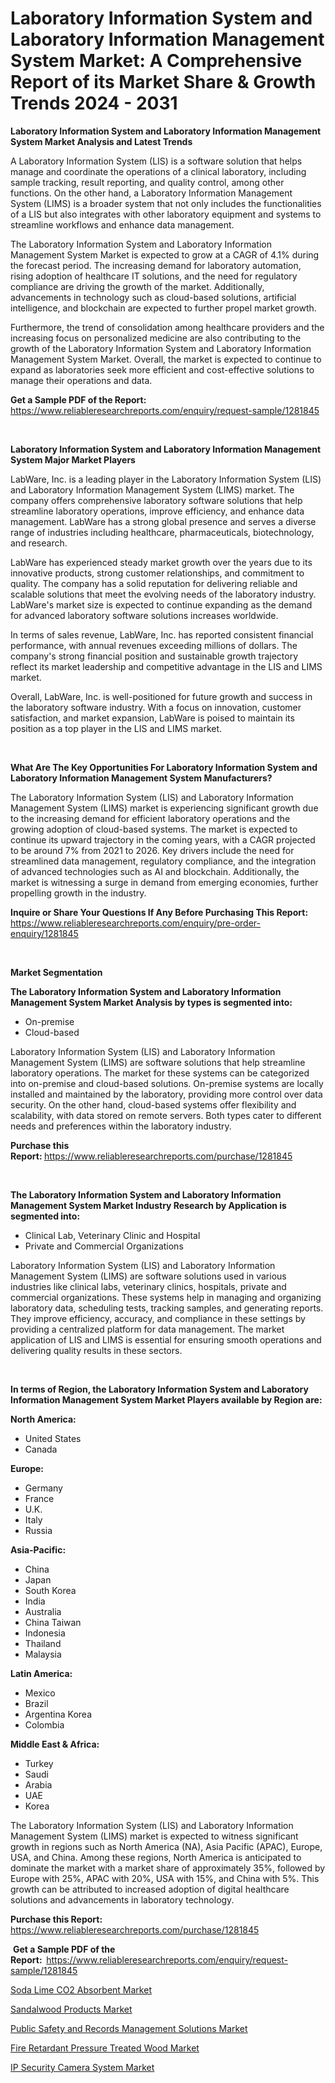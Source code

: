 <p><h1>Laboratory Information System and Laboratory Information Management System Market: A Comprehensive Report of its Market Share & Growth Trends 2024 - 2031</h1></p><p><strong>Laboratory Information System and Laboratory Information Management System Market Analysis and Latest Trends</strong></p>
<p><p>A Laboratory Information System (LIS) is a software solution that helps manage and coordinate the operations of a clinical laboratory, including sample tracking, result reporting, and quality control, among other functions. On the other hand, a Laboratory Information Management System (LIMS) is a broader system that not only includes the functionalities of a LIS but also integrates with other laboratory equipment and systems to streamline workflows and enhance data management.</p><p>The Laboratory Information System and Laboratory Information Management System Market is expected to grow at a CAGR of 4.1% during the forecast period. The increasing demand for laboratory automation, rising adoption of healthcare IT solutions, and the need for regulatory compliance are driving the growth of the market. Additionally, advancements in technology such as cloud-based solutions, artificial intelligence, and blockchain are expected to further propel market growth.</p><p>Furthermore, the trend of consolidation among healthcare providers and the increasing focus on personalized medicine are also contributing to the growth of the Laboratory Information System and Laboratory Information Management System Market. Overall, the market is expected to continue to expand as laboratories seek more efficient and cost-effective solutions to manage their operations and data.</p></p>
<p><strong>Get a Sample PDF of the Report:&nbsp;</strong> <a href="https://www.reliableresearchreports.com/enquiry/request-sample/1281845">https://www.reliableresearchreports.com/enquiry/request-sample/1281845</a></p>
<p>&nbsp;</p>
<p><strong>Laboratory Information System and Laboratory Information Management System Major Market Players</strong></p>
<p><p>LabWare, Inc. is a leading player in the Laboratory Information System (LIS) and Laboratory Information Management System (LIMS) market. The company offers comprehensive laboratory software solutions that help streamline laboratory operations, improve efficiency, and enhance data management. LabWare has a strong global presence and serves a diverse range of industries including healthcare, pharmaceuticals, biotechnology, and research.</p><p>LabWare has experienced steady market growth over the years due to its innovative products, strong customer relationships, and commitment to quality. The company has a solid reputation for delivering reliable and scalable solutions that meet the evolving needs of the laboratory industry. LabWare's market size is expected to continue expanding as the demand for advanced laboratory software solutions increases worldwide.</p><p>In terms of sales revenue, LabWare, Inc. has reported consistent financial performance, with annual revenues exceeding millions of dollars. The company's strong financial position and sustainable growth trajectory reflect its market leadership and competitive advantage in the LIS and LIMS market.</p><p>Overall, LabWare, Inc. is well-positioned for future growth and success in the laboratory software industry. With a focus on innovation, customer satisfaction, and market expansion, LabWare is poised to maintain its position as a top player in the LIS and LIMS market.</p></p>
<p>&nbsp;</p>
<p><strong>What Are The Key Opportunities For Laboratory Information System and Laboratory Information Management System Manufacturers?</strong></p>
<p><p>The Laboratory Information System (LIS) and Laboratory Information Management System (LIMS) market is experiencing significant growth due to the increasing demand for efficient laboratory operations and the growing adoption of cloud-based systems. The market is expected to continue its upward trajectory in the coming years, with a CAGR projected to be around 7% from 2021 to 2026. Key drivers include the need for streamlined data management, regulatory compliance, and the integration of advanced technologies such as AI and blockchain. Additionally, the market is witnessing a surge in demand from emerging economies, further propelling growth in the industry.</p></p>
<p><strong>Inquire or Share Your Questions If Any Before Purchasing This Report:</strong> <a href="https://www.reliableresearchreports.com/enquiry/pre-order-enquiry/1281845">https://www.reliableresearchreports.com/enquiry/pre-order-enquiry/1281845</a></p>
<p>&nbsp;</p>
<p><strong>Market Segmentation</strong></p>
<p><strong>The Laboratory Information System and Laboratory Information Management System Market Analysis by types is segmented into:</strong></p>
<p><ul><li>On-premise</li><li>Cloud-based</li></ul></p>
<p><p>Laboratory Information System (LIS) and Laboratory Information Management System (LIMS) are software solutions that help streamline laboratory operations. The market for these systems can be categorized into on-premise and cloud-based solutions. On-premise systems are locally installed and maintained by the laboratory, providing more control over data security. On the other hand, cloud-based systems offer flexibility and scalability, with data stored on remote servers. Both types cater to different needs and preferences within the laboratory industry.</p></p>
<p><strong>Purchase this Report:&nbsp;</strong><a href="https://www.reliableresearchreports.com/purchase/1281845">https://www.reliableresearchreports.com/purchase/1281845</a></p>
<p>&nbsp;</p>
<p><strong>The Laboratory Information System and Laboratory Information Management System Market Industry Research by Application is segmented into:</strong></p>
<p><ul><li>Clinical Lab, Veterinary Clinic and Hospital</li><li>Private and Commercial Organizations</li></ul></p>
<p><p>Laboratory Information System (LIS) and Laboratory Information Management System (LIMS) are software solutions used in various industries like clinical labs, veterinary clinics, hospitals, private and commercial organizations. These systems help in managing and organizing laboratory data, scheduling tests, tracking samples, and generating reports. They improve efficiency, accuracy, and compliance in these settings by providing a centralized platform for data management. The market application of LIS and LIMS is essential for ensuring smooth operations and delivering quality results in these sectors.</p></p>
<p>&nbsp;</p>
<p><strong>In terms of Region, the Laboratory Information System and Laboratory Information Management System Market Players available by Region are:</strong></p>
<p>
    <p> <strong> North America: </strong>
        <ul>
            <li>United States</li>
            <li>Canada</li>
        </ul>
        </p> 
    <p> <strong> Europe: </strong>
        <ul>
            <li>Germany</li>
            <li>France</li>
            <li>U.K.</li>
            <li>Italy</li>
            <li>Russia</li>
        </ul>
        </p> 
    <p> <strong> Asia-Pacific: </strong>
        <ul>
            <li>China</li>
            <li>Japan</li>
            <li>South Korea</li>
            <li>India</li>
            <li>Australia</li>
            <li>China Taiwan</li>
            <li>Indonesia</li>
            <li>Thailand</li>
            <li>Malaysia</li>
        </ul>
        </p> 
    <p> <strong> Latin America: </strong>
        <ul>
            <li>Mexico</li>
            <li>Brazil</li>
            <li>Argentina Korea</li>
            <li>Colombia</li>
        </ul>
        </p> 
    <p> <strong> Middle East & Africa: </strong>
        <ul>
            <li>Turkey</li>
            <li>Saudi</li>
            <li>Arabia</li>
            <li>UAE</li>
            <li>Korea</li>
        </ul>
    </p>
    </p>
<p><p>The Laboratory Information System (LIS) and Laboratory Information Management System (LIMS) market is expected to witness significant growth in regions such as North America (NA), Asia Pacific (APAC), Europe, USA, and China. Among these regions, North America is anticipated to dominate the market with a market share of approximately 35%, followed by Europe with 25%, APAC with 20%, USA with 15%, and China with 5%. This growth can be attributed to increased adoption of digital healthcare solutions and advancements in laboratory technology.</p></p>
<p><strong>Purchase this Report: </strong><a href="https://www.reliableresearchreports.com/purchase/1281845">https://www.reliableresearchreports.com/purchase/1281845</a></p>
<p>&nbsp;<strong>Get a Sample PDF of the Report:&nbsp;&nbsp;</strong><a href="https://www.reliableresearchreports.com/enquiry/request-sample/1281845">https://www.reliableresearchreports.com/enquiry/request-sample/1281845</a></p>
<p><strong></strong></p>
<p><p><a href="https://medium.com/@alesiabrahimi58/soda-lime-co2-absorbent-market-size-reveals-the-best-marketing-channels-in-global-industry-cab4de24786b">Soda Lime CO2 Absorbent Market</a></p><p><a href="https://medium.com/@alesiabrahimi58/sandalwood-products-nbsp-market-focuses-on-market-share-size-and-projected-forecast-till-2031-f0fa53ce4070">Sandalwood Products Market</a></p><p><a href="https://github.com/nicholepatriciadoylenwnrjr0/Market-Research-Report-List-1/blob/main/public-safety-and-records-management-solutions-market.md">Public Safety and Records Management Solutions Market</a></p><p><a href="https://medium.com/@kyliemorgan1913/fire-retardant-pressure-treated-wood-market-competitive-analysis-market-trends-and-forecast-to-468361bb41af">Fire Retardant Pressure Treated Wood Market</a></p><p><a href="https://medium.com/@besaosmani1903/ip-security-camera-system-market-research-report-its-history-and-forecast-2024-to-2031-7f5878d42edc">IP Security Camera System Market</a></p></p>